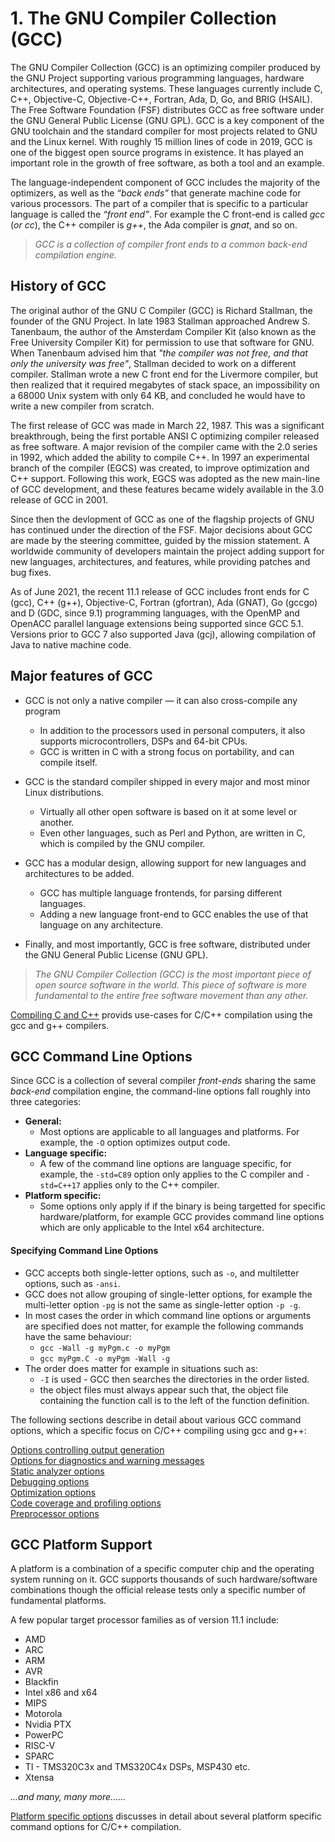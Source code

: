 # 1. The GNU Compiler Collection (GCC)

The GNU Compiler Collection (GCC) is an optimizing compiler produced by the GNU Project supporting various programming languages, hardware architectures, and operating systems. These languages currently include C, C++, Objective-C, Objective-C++, Fortran, Ada, D, Go, and BRIG (HSAIL). The Free Software Foundation (FSF) distributes GCC as free software under the GNU General Public License (GNU GPL). GCC is a key component of the GNU toolchain and the standard compiler for most projects related to GNU and the Linux kernel. With roughly 15 million lines of code in 2019, GCC is one of the biggest open source programs in existence. It has played an important role in the growth of free software, as both a tool and an example. 

The language-independent component of GCC includes the majority of the optimizers, as well as the *“back ends”* that generate machine code for various processors.  The part of a compiler that is specific to a particular language is called the *“front end”*. For example the C front-end is called *gcc* (*or cc*), the C++ compiler is *g++*, the Ada compiler is *gnat*, and so on. 

> *GCC is a collection of compiler front ends to a common back-end compilation engine.*

## History of GCC
The original author of the GNU C Compiler (GCC) is Richard Stallman, the founder of the GNU Project. In late 1983 Stallman approached Andrew S. Tanenbaum, the author of the Amsterdam Compiler Kit (also known as the Free University Compiler Kit) for permission to use that software for GNU. When Tanenbaum advised him that *"the compiler was not free, and that only the university was free"*, Stallman decided to work on a different compiler. Stallman wrote a new C front end for the Livermore compiler, but then realized that it required megabytes of stack space, an impossibility on a 68000 Unix system with only 64 KB, and concluded he would have to write a new compiler from scratch.  

The first release of GCC was made in March 22, 1987. This was a significant breakthrough, being the first portable ANSI C optimizing compiler released as free software. A major revision of the compiler came with the 2.0 series in 1992, which added the ability to compile C++. In 1997 an experimental branch of the compiler (EGCS) was created, to improve optimization and C++ support. Following this work, EGCS was adopted as the new main-line of GCC development, and these features became widely available in the 3.0 release of GCC in 2001.  

Since then the devlopment of GCC as one of the flagship projects of GNU has continued under the direction of the FSF. Major decisions about GCC are made by the steering committee, guided by the mission statement. A worldwide community of developers maintain the project adding support for new languages, architectures, and features, while providing patches and bug fixes.  

As of June 2021, the recent 11.1 release of GCC includes front ends for C (gcc), C++ (g++), Objective-C, Fortran (gfortran), Ada (GNAT), Go (gccgo) and D (GDC, since 9.1) programming languages, with the OpenMP and OpenACC parallel language extensions being supported since GCC 5.1. Versions prior to GCC 7 also supported Java (gcj), allowing compilation of Java to native machine code.

## Major features of GCC

* GCC is not only a native compiler — it can also cross-compile any program
  * In addition to the processors used in personal computers, it also supports microcontrollers, DSPs and 64-bit CPUs.
  * GCC is written in C with a strong focus on portability, and can compile itself.

* GCC is the standard compiler shipped in every major and most minor Linux distributions. 
  * Virtually all other open software is based on it at some level or another.
  * Even other languages, such as Perl and Python, are written in C, which is compiled by the GNU compiler.

* GCC has a modular design, allowing support for new languages and architectures to be added.
  * GCC has multiple language frontends, for parsing different languages.
  * Adding a new language front-end to GCC enables the use of that language on any architecture.
 
* Finally, and most importantly, GCC is free software, distributed under the GNU General Public License (GNU GPL).

> *The GNU Compiler Collection (GCC) is the most important piece of open source software in the world. This piece of software is more fundamental to the entire free
software movement than any other.*

[Compiling C and C++](/GCC/02.Compiling-C-and-C++.md) provids use-cases for C/C++ compilation using the gcc and g++ compilers.

## GCC Command Line Options

Since GCC is a collection of several compiler *front-ends* sharing the same *back-end* compilation engine, the command-line options fall roughly into three categories:

* **General:**
    * Most options are applicable to all languages and platforms. For example, the ``-O`` option optimizes output code.
* **Language specific:**
    * A few of the command line options are language specific, for example, the ``-std=C89`` option only applies to the C compiler and ``-std=C++17`` applies only to the C++ compiler.
* **Platform specific:**
    * Some options only apply if if the binary is being targetted for specific hardware/platform, for example GCC provides command line options which are only applicable to the Intel x64 architecture.
 
 #### Specifying Command Line Options
 * GCC accepts both single-letter options, such as ``-o``, and multiletter options, such as ``-ansi``.
 * GCC does not allow grouping of single-letter options, for example the multi-letter option ``-pg`` is not the same as single-letter option ``-p -g``.
 * In most cases the order in which command line options or arguments are specified does not matter, for example the following commands have the same behaviour:
   * ```gcc -Wall -g myPgm.c -o myPgm```
   * ```gcc myPgm.C -o myPgm -Wall -g```
 * The order does matter for example in situations such as:
    * ``-I`` is used - GCC then searches the directories in the order listed.
    * the object files must always appear such that, the object file containing the function call is to the left of the function definition.
 
The following sections describe in detail about various GCC command options, which a specific focus on C/C++ compiling using gcc and g++:

[Options controlling output generation](/GCC/03.Options-controlling-output-generation.md)    
[Options for diagnostics and warning messages](/GCC/04.Options-for-diagnostics-and-warning-messages.md)    
[Static analyzer options](/GCC/05.Static-analyzer-options.md)  
[Debugging options](/GCC/06.Debugging-options.md)  
[Optimization options](/GCC/07.Optimization-options.md)  
[Code coverage and profiling options](/GCC/08.Code-coverage-and-profiling-options.md)  
[Preprocessor options](/GCC/09.Preprocessor-options.md)  

## GCC Platform Support

A platform is a combination of a specific computer chip and the operating system running on it. GCC supports thousands of such hardware/software combinations though the official release tests only a specific number of fundamental platforms.

A few popular target processor families as of version 11.1 include:
* AMD
* ARC
* ARM
* AVR
* Blackfin
* Intel x86 and x64
* MIPS
* Motorola
* Nvidia PTX
* PowerPC
* RISC-V
* SPARC
* TI - TMS320C3x and TMS320C4x DSPs, MSP430 etc.
* Xtensa

*...and many, many more......*

[Platform specific options](/GCC/10.Platform-specific-options.md) discusses in detail about several platform specific command options for C/C++ compilation.
